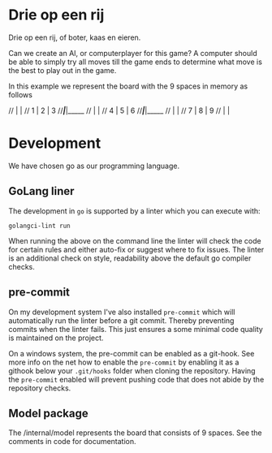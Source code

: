 # Drie op een rij

Drie op een rij, of boter, kaas en eieren.

Can we create an AI, or computerplayer for this game? A computer should be able
to simply try all moves till the game ends to determine what move is the best
to play out in the game.

In this example we represent the board with the 9 spaces in memory as follows

//     |     |
//  1  |  2  |  3
//_____|_____|_____
//     |     |
//  4  |  5  |  6
//_____|_____|_____
//     |     |
//  7  |  8  |  9
//     |     |

# Development

We have chosen go as our programming language.

## GoLang liner

The development in `go` is supported by a linter which you can execute with:

`golangci-lint run`

When running the above on the command line the linter will check the code for certain rules and either auto-fix or suggest where to fix issues. The linter is an additional check on style, readability above the default go compiler checks.

## pre-commit

On my development system I've also installed `pre-commit` which will automatically run the linter before a git commit. Thereby preventing commits when the linter fails. This just ensures a some minimal code quality is maintained on the project.

On a windows system, the pre-commit can be enabled as a git-hook. See more info on the net how to enable the `pre-commit` by enabling it as a githook below your `.git/hooks` folder when cloning the repository. Having the `pre-commit` enabled will prevent pushing code that does not abide by the repository checks.

## Model package

The /internal/model represents the board that consists of 9 spaces. See the comments in code for documentation.
